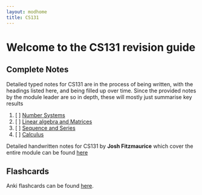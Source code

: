 ```yaml
---
layout: modhome
title: CS131
---
```


# Welcome to the CS131 revision guide



## Complete Notes

Detailed typed notes for CS131 are in the process of being written, with the headings listed here, and being filled up over time. Since the provided notes by the module leader are so in depth, these will mostly just summarise key results

1. [ ] [Number Systems](part1.html)
2. [ ] [Linear algebra and Matrices](part2.html)
3. [ ] [Sequence and Series](part3.html)
4. [ ] [Calculus](part4.html)



Detailed handwritten notes for CS131 by **Josh Fitzmaurice** which cover the entire module can be found [here](./cs131-notes.pdf)

## Flashcards
Anki flashcards can be found [here](./CS131-ankideck.apkg).

